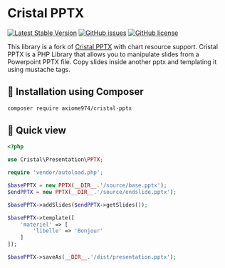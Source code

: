 # Cristal PPTX

[![Latest Stable Version](https://img.shields.io/packagist/v/cristal/pptx.svg?style=flat-square)](https://packagist.org/packages/cristal/pptx)
[![GitHub issues](https://img.shields.io/github/issues/cristalTeam/pptx.svg?style=flat-square)](https://github.com/cristalTeam/pptx/issues)
[![GitHub license](https://img.shields.io/github/license/cristalTeam/pptx.svg?style=flat-square)](https://github.com/cristalTeam/pptx/blob/master/LICENSE)

This library is a fork of [Cristal PPTX](https://github.com/CristalTeam/pptx) with chart resource support.
Cristal PPTX is a PHP Library that allows you to manipulate slides from a Powerpoint PPTX file. Copy slides inside another pptx and templating it using mustache tags.  

## :rocket: Installation using Composer

```bash
composer require axiome974/cristal-pptx
```

## :eyes: Quick view 

```php
<?php

use Cristal\Presentation\PPTX;

require 'vendor/autoload.php';

$basePPTX = new PPTX(__DIR__.'/source/base.pptx');
$endPPTX = new PPTX(__DIR__.'/source/endslide.pptx');

$basePPTX->addSlides($endPPTX->getSlides());

$basePPTX->template([
    'materiel' => [
        'libelle' => 'Bonjour'
    ]
]);

$basePPTX->saveAs(__DIR__.'/dist/presentation.pptx');
```
